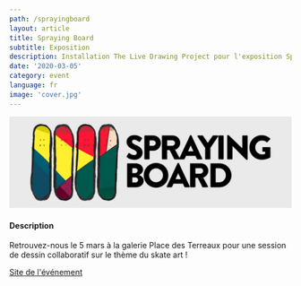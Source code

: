 ```yaml
---
path: /sprayingboard
layout: article
title: Spraying Board
subtitle: Exposition
description: Installation The Live Drawing Project pour l'exposition Spraying Board Place des Terreaux à Lyon
date: '2020-03-05'
category: event
language: fr
image: 'cover.jpg'
---
```


![Cover](cover.jpg)

#### Description

Retrouvez-nous le 5 mars à la galerie Place des Terreaux pour une session de dessin collaboratif sur le thème du skate art !

[Site de l'événement](https://sprayingboard.thedailyboard.co/)
